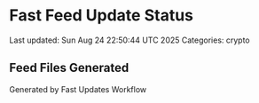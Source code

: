 # Fast Feed Update Status
Last updated: Sun Aug 24 22:50:44 UTC 2025
Categories: crypto

## Feed Files Generated

Generated by Fast Updates Workflow
